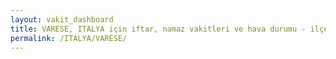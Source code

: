 ```yaml
---
layout: vakit_dashboard
title: VARESE, ITALYA için iftar, namaz vakitleri ve hava durumu - ilçe/eyalet seç
permalink: /ITALYA/VARESE/
---
```


<script type="text/javascript">
  var GLOBAL_COUNTRY = 'ITALYA';
  var GLOBAL_CITY = 'VARESE';
  var GLOBAL_STATE = '';
  var lat = 72;
  var lon = 21;
</script>
